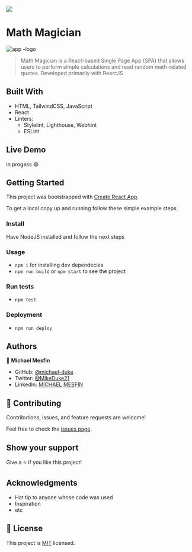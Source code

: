 ![](https://img.shields.io/badge/Microverse-blueviolet)

# Math Magician
![app -logo](https://user-images.githubusercontent.com/84629565/188321993-9a355d7c-9da3-4b3c-9434-c41d6f6004b7.jpg)

> Math Magician is a React-based Single Page App (SPA) that allows users to perform simple calculations and read random math-related quotes. Developed primarily with ReactJS


## Built With

- HTML, TailwindCSS, JavaScript
- React
- Linters:
  - Stylelint, Lighthouse, Webhint
  - ESLint

## Live Demo 

in progess :smile:


## Getting Started

This project was bootstrapped with [Create React App](https://github.com/facebook/create-react-app).


To get a local copy up and running follow these simple example steps.

### Install
Have NodeJS installed and follow the next steps
### Usage
- `npm i` for installing dev dependecies
- `npm run build` or `npm start` to see the project
### Run tests
- `npm test`
### Deployment
- `npm run deploy`


## Authors

👤 **Michael Mesfin**

- GitHub: [@michael-duke](https://github.com/michael-duke)
- Twitter: [@MikeDuke21](https://twitter.com/MikeDuke21)
- LinkedIn: [MICHAEL MESFIN](https://linkedin.com/in/https://www.linkedin.com/in/michael-21-duke/)

## 🤝 Contributing

Contributions, issues, and feature requests are welcome!

Feel free to check the [issues page](../../issues/).

## Show your support

Give a ⭐️ if you like this project!

## Acknowledgments

- Hat tip to anyone whose code was used
- Inspiration
- etc

## 📝 License

This project is [MIT](./MIT.md) licensed.
